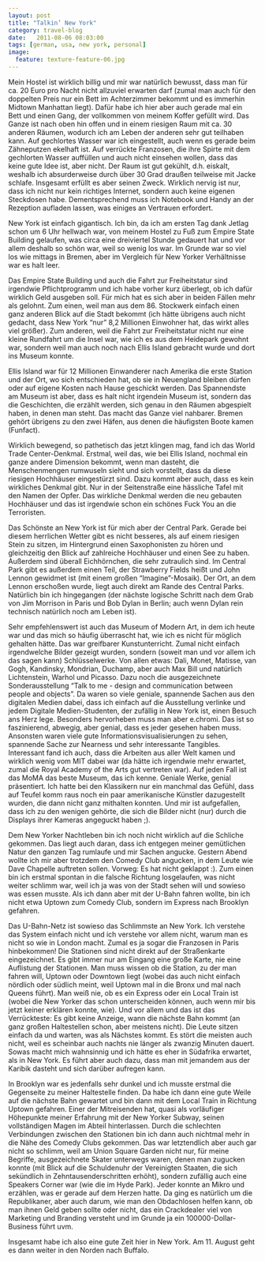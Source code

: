 ```yaml
---
layout: post
title: "Talkin’ New York"
category: travel-blog
date:   2011-08-06 08:03:00
tags: [german, usa, new york, personal]
image:
  feature: texture-feature-06.jpg
---
```



Mein Hostel ist wirklich billig und mir war natürlich bewusst, dass man für ca. 20 Euro pro Nacht nicht allzuviel erwarten darf (zumal man auch für den doppelten Preis nur ein Bett im Achterzimmer bekommt und es immerhin Midtown Manhattan liegt). Dafür habe ich hier aber auch gerade mal ein Bett und einen Gang, der vollkommen von meinem Koffer gefüllt wird. Das Ganze ist nach oben hin offen und in einem riesigen Raum mit ca. 30 anderen Räumen, wodurch ich am Leben der anderen sehr gut teilhaben kann. 
Auf gechlortes Wasser war ich eingestellt, auch wenn es gerade beim Zähneputzen ekelhaft ist. Auf verrückte Franzosen, die ihre Spirte mit dem gechlorten Wasser auffüllen und auch nicht einsehen wollen, dass das keine gute Idee ist, aber nicht.
Der Raum ist gut gekühlt, d.h. eiskalt, weshalb ich absurderweise durch über 30 Grad draußen teilweise mit Jacke schlafe.
Insgesamt erfüllt es aber seinen Zweck. Wirklich nervig ist nur, dass ich nicht nur kein richtiges Internet, sondern auch keine eigenen Steckdosen habe. Dementsprechend muss ich Notebook und Handy an der Rezeption aufladen lassen, was einiges an Vertrauen erfordert.

New York ist einfach gigantisch. Ich bin, da ich am ersten Tag dank Jetlag schon um 6 Uhr hellwach war, von meinem Hostel zu Fuß zum Empire State Building gelaufen, was circa eine dreiviertel Stunde gedauert hat und vor allem deshalb so schön war, weil so wenig los war. Im Grunde war so viel los wie mittags in Bremen, aber im Vergleich für New Yorker Verhältnisse war es halt leer. 

Das Empire State Building und auch die Fahrt zur Freiheitstatur sind irgendwie Pflichtprogramm und ich habe vorher kurz überlegt, ob ich dafür wirklich Geld ausgeben soll. Für mich hat es sich aber in beiden Fällen mehr als gelohnt. Zum einen, weil man aus dem 86. Stockwerk einfach einen ganz anderen Blick auf die Stadt bekommt (ich hätte übrigens auch nicht gedacht, dass New York “nur” 8,2 Millionen Einwohner hat, das wirkt alles viel größer). Zum anderen, weil die Fahrt zur Freiheitstatur nicht nur eine kleine Rundfahrt um die Insel war, wie ich es aus dem Heidepark gewohnt war, sondern weil man auch noch nach Ellis Island gebracht wurde und dort ins Museum konnte. 

Ellis Island war für 12 Millionen Einwanderer nach Amerika die erste Station und der Ort, wo sich entschieden hat, ob sie in Neuengland bleiben dürfen oder auf eigene Kosten nach Hause geschickt werden. Das Spannendste am Museum ist aber, dass es halt nicht irgendein Museum ist, sondern das die Geschichten, die erzählt werden, sich genau in den Räumen abgespielt haben, in denen man steht. Das macht das Ganze viel nahbarer. Bremen gehört übrigens zu den zwei Häfen, aus denen die häufigsten Boote kamen (Funfact).

Wirklich bewegend, so pathetisch das jetzt klingen mag, fand ich das World Trade Center-Denkmal. Erstmal, weil das, wie bei Ellis Island, nochmal ein ganze andere Dimension bekommt, wenn man dasteht, die Menschenmengen rumwuseln sieht und sich vorstellt, dass da diese riesigen Hochhäuser eingestürzt sind. Dazu kommt aber auch, dass es kein wirkliches Denkmal gibt. Nur in der Seitenstraße eine hässliche Tafel mit den Namen der Opfer. Das wirkliche Denkmal werden die neu gebauten Hochhäuser und das ist irgendwie schon ein schönes Fuck You an die Terroristen.

Das Schönste an New York ist für mich aber der Central Park. Gerade bei diesem herrlichen Wetter gibt es nicht besseres, als auf einem riesigen Stein zu sitzen, im Hintergrund einen Saxophonisten zu hören und gleichzeitig den Blick auf zahlreiche Hochhäuser und einen See zu haben. Außerdem sind überall Eichhörnchen, die sehr zutraulich sind. Im Central Park gibt es außerdem einen Teil, der Strawberry Fields heißt und John Lennon gewidmet ist (mit einem großen “Imagine”-Mosaik). Der Ort, an dem Lennon erschoßen wurde, liegt auch direkt am Rande des Central Parks. Natürlich bin ich hingegangen (der nächste logische Schritt nach dem Grab von Jim Morrison in Paris und Bob Dylan in Berlin; auch wenn Dylan rein technisch natürlich noch am Leben ist).

Sehr empfehlenswert ist auch das Museum of Modern Art, in dem ich heute war und das mich so häufig überrascht hat, wie ich es nicht für möglich gehalten hätte. Das war greifbarer Kunstunterricht. Zumal nicht einfach irgendwelche Bilder gezeigt wurden, sondern (soweit man und vor allem ich das sagen kann) Schlüsselwerke. Von allen etwas: Dali, Monet, Matisse, van Gogh, Kandinsky, Mondrian, Duchamp, aber auch Max Bill und natürlich Lichtenstein, Warhol und Picasso. Dazu noch die ausgezeichnete Sonderausstellung “Talk to me - design and communication between people and objects”. Da waren so viele geniale, spannende Sachen aus den digitalen Medien dabei, dass ich einfach auf die Ausstellung verlinke und jedem Digitale Medien-Studenten, der zufällig in New York ist, einen Besuch ans Herz lege. Besonders hervorheben muss man aber e.chromi. Das ist so faszinierend, abwegig, aber genial, dass es jeder gesehen haben muss. Ansonsten waren viele gute Informationsvisualisierungen zu sehen, spannende Sache zur Nearness und sehr interessante Tangibles. Interessant fand ich auch, dass die Arbeiten aus aller Welt kamen und wirklich wenig vom MIT dabei war (da hätte ich irgendwie mehr erwartet, zumal die Royal Academy of the Arts gut vertreten war).
Auf jeden Fall ist das MoMA das beste Museum, das ich kenne. Geniale Werke, genial präsentiert. Ich hatte bei den Klassikern nur ein manchmal das Gefühl, dass auf Teufel komm raus noch ein paar amerikanische Künstler dazugestellt wurden, die dann nicht ganz mithalten konnten. Und mir ist aufgefallen, dass ich zu den wenigen gehörte, die sich die Bilder nicht (nur) durch die Displays ihrer Kameras angeguckt haben ;).

Dem New Yorker Nachtleben bin ich noch nicht wirklich auf die Schliche gekommen. Das liegt auch daran, dass ich entgegen meiner gemütlichen Natur den ganzen Tag rumlaufe und mir Sachen angucke. Gestern Abend wollte ich mir aber trotzdem den Comedy Club angucken, in dem Leute wie Dave Chapelle auftreten sollen. Vorweg: Es hat nicht geklappt :). Zum einen bin ich erstmal spontan in die falsche Richtung losgelaufen, was nicht weiter schlimm war, weil ich ja was von der Stadt sehen will und sowieso was essen musste. Als ich dann aber mit der U-Bahn fahren wollte, bin ich nicht etwa Uptown zum Comedy Club, sondern im Express nach Brooklyn gefahren. 

Das U-Bahn-Netz ist sowieso das Schlimmste an New York. Ich verstehe das System einfach nicht und ich verstehe vor allem nicht, warum man es nicht so wie in London macht. Zumal es ja sogar die Franzosen in Paris hinbekommen! Die Stationen sind nicht direkt auf der Straßenkarte eingezeichnet. Es gibt immer nur am Eingang eine große Karte, nie eine Auflistung der Stationen. Man muss wissen ob die Station, zu der man fahren will, Uptown oder Downtown liegt (wobei das auch nicht einfach nördlich oder südlich meint, weil Uptown mal in die Bronx und mal nach Queens führt). Man weiß nie, ob es ein Express oder ein Local Train ist (wobei die New Yorker das schon unterscheiden können, auch wenn mir bis jetzt keiner erklären konnte, wie). Und vor allem und das ist das Verrückteste: Es gibt keine Anzeige, wann die nächste Bahn kommt (an ganz großen Haltestellen schon, aber meistens nicht). Die Leute sitzen einfach da und warten, was als Nächstes kommt. Es stört die meisten auch nicht, weil es scheinbar auch nachts nie länger als zwanzig Minuten dauert. Sowas macht mich wahnsinnig und ich hätte es eher in Südafrika erwartet, als in New York. Es führt aber auch dazu, dass man mit jemandem aus der Karibik dasteht und sich darüber aufregen kann.

In Brooklyn war es jedenfalls sehr dunkel und ich musste erstmal die Gegenseite zu meiner Haltestelle finden. Da habe ich dann eine gute Weile auf die nächste Bahn gewartet und bin dann mit dem Local Train in Richtung Uptown gefahren. Einer der Mitreisenden hat, quasi als vorläufiger Höhepunkte meiner Erfahrung mit der New Yorker Subway, seinen vollständigen Magen im Abteil hinterlassen. Durch die schlechten Verbindungen zwischen den Stationen bin ich dann auch nichtmal mehr in die Nähe des Comedy Clubs gekommen. Das war letztendlich aber auch gar nicht so schlimm, weil am Union Square Garden nicht nur, für meine Begriffe, ausgezeichnete Skater unterwegs waren, denen man zugucken konnte (mit Blick auf die Schuldenuhr der Vereinigten Staaten, die sich sekündlich in Zehntausenderschritten erhöht), sondern zufällig auch eine Speakers Corner war (wie die im Hyde Park). Jeder konnte an Mikro und erzählen, was er gerade auf dem Herzen hatte. Da ging es natürlich um die Republikaner, aber auch darum, wie man den Obdachlosen helfen kann, ob man ihnen Geld geben sollte oder nicht, das ein Crackdealer viel von Marketing und Branding versteht und im Grunde ja ein 100000-Dollar-Business führt uvm.

Insgesamt habe ich also eine gute Zeit hier in New York. Am 11. August geht es dann weiter in den Norden nach Buffalo. 